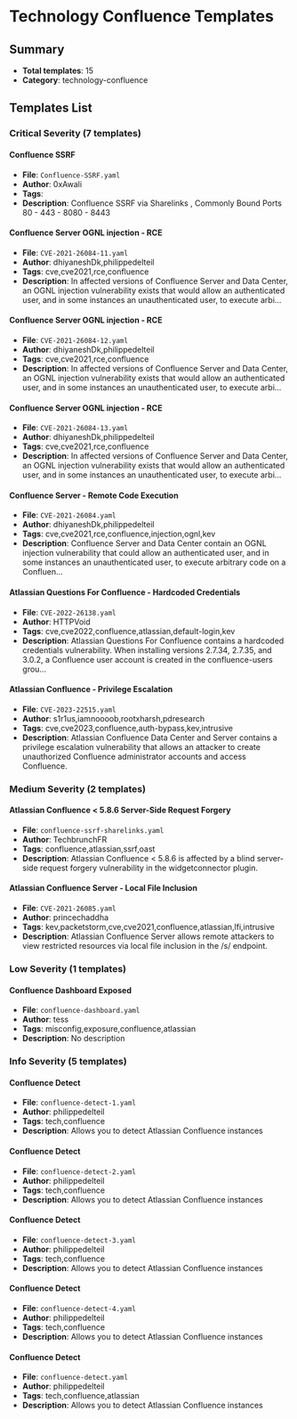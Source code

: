 # Technology Confluence Templates

## Summary
- **Total templates**: 15
- **Category**: technology-confluence

## Templates List

### Critical Severity (7 templates)

#### Confluence SSRF
- **File**: `Confluence-SSRF.yaml`
- **Author**: 0xAwali
- **Tags**: 
- **Description**: Confluence SSRF via Sharelinks , Commonly Bound Ports 80 - 443 - 8080 - 8443

#### Confluence Server OGNL injection - RCE
- **File**: `CVE-2021-26084-11.yaml`
- **Author**: dhiyaneshDk,philippedelteil
- **Tags**: cve,cve2021,rce,confluence
- **Description**: In affected versions of Confluence Server and Data Center, an OGNL injection vulnerability exists that would allow an authenticated user, and in some instances an unauthenticated user, to execute arbi...

#### Confluence Server OGNL injection - RCE
- **File**: `CVE-2021-26084-12.yaml`
- **Author**: dhiyaneshDk,philippedelteil
- **Tags**: cve,cve2021,rce,confluence
- **Description**: In affected versions of Confluence Server and Data Center, an OGNL injection vulnerability exists that would allow an authenticated user, and in some instances an unauthenticated user, to execute arbi...

#### Confluence Server OGNL injection - RCE
- **File**: `CVE-2021-26084-13.yaml`
- **Author**: dhiyaneshDk,philippedelteil
- **Tags**: cve,cve2021,rce,confluence
- **Description**: In affected versions of Confluence Server and Data Center, an OGNL injection vulnerability exists that would allow an authenticated user, and in some instances an unauthenticated user, to execute arbi...

#### Confluence Server - Remote Code Execution
- **File**: `CVE-2021-26084.yaml`
- **Author**: dhiyaneshDk,philippedelteil
- **Tags**: cve,cve2021,rce,confluence,injection,ognl,kev
- **Description**: Confluence Server and Data Center contain an OGNL injection vulnerability that could allow an authenticated user, and in some instances an unauthenticated user, to execute arbitrary code on a Confluen...

#### Atlassian Questions For Confluence - Hardcoded Credentials
- **File**: `CVE-2022-26138.yaml`
- **Author**: HTTPVoid
- **Tags**: cve,cve2022,confluence,atlassian,default-login,kev
- **Description**: Atlassian Questions For Confluence contains a hardcoded credentials vulnerability. When installing versions 2.7.34, 2.7.35, and 3.0.2, a Confluence user account is created in the confluence-users grou...

#### Atlassian Confluence - Privilege Escalation
- **File**: `CVE-2023-22515.yaml`
- **Author**: s1r1us,iamnoooob,rootxharsh,pdresearch
- **Tags**: cve,cve2023,confluence,auth-bypass,kev,intrusive
- **Description**: Atlassian Confluence Data Center and Server contains a privilege escalation vulnerability that allows an attacker to create unauthorized Confluence administrator accounts and access Confluence.


### Medium Severity (2 templates)

#### Atlassian Confluence < 5.8.6 Server-Side Request Forgery
- **File**: `confluence-ssrf-sharelinks.yaml`
- **Author**: TechbrunchFR
- **Tags**: confluence,atlassian,ssrf,oast
- **Description**: Atlassian Confluence < 5.8.6 is affected by a blind server-side request forgery vulnerability in the widgetconnector plugin.

#### Atlassian Confluence Server - Local File Inclusion
- **File**: `CVE-2021-26085.yaml`
- **Author**: princechaddha
- **Tags**: kev,packetstorm,cve,cve2021,confluence,atlassian,lfi,intrusive
- **Description**: Atlassian Confluence Server allows remote attackers to view restricted resources via local file inclusion in the /s/ endpoint.

### Low Severity (1 templates)

#### Confluence Dashboard Exposed
- **File**: `confluence-dashboard.yaml`
- **Author**: tess
- **Tags**: misconfig,exposure,confluence,atlassian
- **Description**: No description

### Info Severity (5 templates)

#### Confluence Detect
- **File**: `confluence-detect-1.yaml`
- **Author**: philippedelteil
- **Tags**: tech,confluence
- **Description**: Allows you to detect Atlassian Confluence instances

#### Confluence Detect
- **File**: `confluence-detect-2.yaml`
- **Author**: philippedelteil
- **Tags**: tech,confluence
- **Description**: Allows you to detect Atlassian Confluence instances

#### Confluence Detect
- **File**: `confluence-detect-3.yaml`
- **Author**: philippedelteil
- **Tags**: tech,confluence
- **Description**: Allows you to detect Atlassian Confluence instances

#### Confluence Detect
- **File**: `confluence-detect-4.yaml`
- **Author**: philippedelteil
- **Tags**: tech,confluence
- **Description**: Allows you to detect Atlassian Confluence instances

#### Confluence Detect
- **File**: `confluence-detect.yaml`
- **Author**: philippedelteil
- **Tags**: tech,confluence,atlassian
- **Description**: Allows you to detect Atlassian Confluence instances


